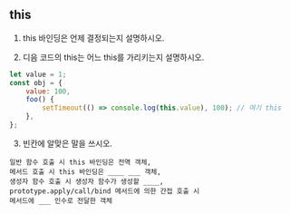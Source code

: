## this

1. this 바인딩은 언제 결정되는지 설명하시오.


2. 디음 코드의 this는 어느 this를 가리키는지 설명하시오.

```js
let value = 1;
const obj = {
    value: 100,
    foo() {
        setTimeout(() => console.log(this.value), 100); // 여기 this
    },
};
```

3. 빈칸에 알맞은 말을 쓰시오. 

```
일반 함수 호출 시 this 바인딩은 전역 객체,
메서드 호출 시 this 바인딩은 ____ ___ 객체,
생성자 함수 호출 시 생성자 함수가 생성할 ____,
prototype.apply/call/bind 메서드에 의한 간접 호출 시 
메서드에 ___ 인수로 전달한 객체
```
